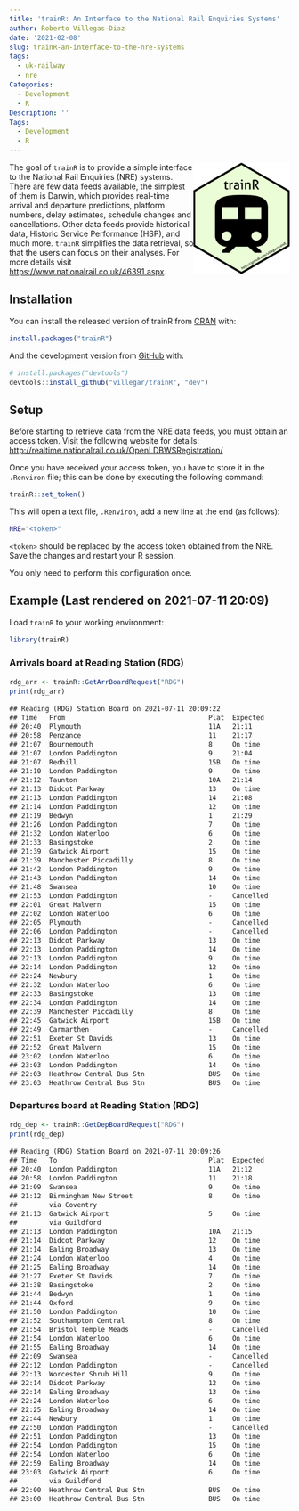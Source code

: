 ```yaml
---
title: 'trainR: An Interface to the National Rail Enquiries Systems'
author: Roberto Villegas-Diaz
date: '2021-02-08'
slug: trainR-an-interface-to-the-nre-systems
tags:
  - uk-railway
  - nre
Categories:
  - Development
  - R
Description: ''
Tags:
  - Development
  - R
---
```


<img src="https://raw.githubusercontent.com/villegar/trainR/main/inst/images/logo.png" alt="logo" align="right" height=200px/>

The goal of `trainR` is to provide a simple interface to the 
National Rail Enquiries (NRE) systems. There are few data feeds 
available, the simplest of them is Darwin, which provides real-time 
arrival and departure predictions, platform numbers, delay estimates, 
schedule changes and cancellations. Other data feeds provide historical 
data, Historic Service Performance (HSP), and much more. `trainR` 
simplifies the data retrieval, so that the users can focus on their 
analyses. For more details visit 
https://www.nationalrail.co.uk/46391.aspx.

## Installation

You can install the released version of trainR from [CRAN](https://CRAN.R-project.org) with:

``` r
install.packages("trainR")
```

And the development version from [GitHub](https://github.com/) with:

``` r
# install.packages("devtools")
devtools::install_github("villegar/trainR", "dev")
```

## Setup
Before starting to retrieve data from the NRE data feeds, you must obtain an access token. 
Visit the following website for details: http://realtime.nationalrail.co.uk/OpenLDBWSRegistration/

Once you have received your access token, you have to store it in the `.Renviron` file; this can be 
done by executing the following command:


```r
trainR::set_token()
```

This will open a text file, `.Renviron`, add a new line at the end (as follows):

```bash
NRE="<token>"
```

`<token>` should be replaced by the access token obtained from the NRE. Save the changes and restart 
your R session.

You only need to perform this configuration once.

## Example (Last rendered on 2021-07-11 20:09)

Load `trainR` to your working environment:

```r
library(trainR)
```

### Arrivals board at Reading Station (RDG)


```r
rdg_arr <- trainR::GetArrBoardRequest("RDG")
print(rdg_arr)
```

```
## Reading (RDG) Station Board on 2021-07-11 20:09:22
## Time   From                                    Plat  Expected
## 20:40  Plymouth                                11A   21:11
## 20:58  Penzance                                11    21:17
## 21:07  Bournemouth                             8     On time
## 21:07  London Paddington                       9     21:04
## 21:07  Redhill                                 15B   On time
## 21:10  London Paddington                       9     On time
## 21:12  Taunton                                 10A   21:14
## 21:13  Didcot Parkway                          13    On time
## 21:13  London Paddington                       14    21:08
## 21:14  London Paddington                       12    On time
## 21:19  Bedwyn                                  1     21:29
## 21:26  London Paddington                       7     On time
## 21:32  London Waterloo                         6     On time
## 21:33  Basingstoke                             2     On time
## 21:39  Gatwick Airport                         15    On time
## 21:39  Manchester Piccadilly                   8     On time
## 21:42  London Paddington                       9     On time
## 21:43  London Paddington                       14    On time
## 21:48  Swansea                                 10    On time
## 21:53  London Paddington                       -     Cancelled
## 22:01  Great Malvern                           15    On time
## 22:02  London Waterloo                         6     On time
## 22:05  Plymouth                                -     Cancelled
## 22:06  London Paddington                       -     Cancelled
## 22:13  Didcot Parkway                          13    On time
## 22:13  London Paddington                       14    On time
## 22:13  London Paddington                       9     On time
## 22:14  London Paddington                       12    On time
## 22:24  Newbury                                 1     On time
## 22:32  London Waterloo                         6     On time
## 22:33  Basingstoke                             13    On time
## 22:34  London Paddington                       14    On time
## 22:39  Manchester Piccadilly                   8     On time
## 22:45  Gatwick Airport                         15B   On time
## 22:49  Carmarthen                              -     Cancelled
## 22:51  Exeter St Davids                        13    On time
## 22:52  Great Malvern                           15    On time
## 23:02  London Waterloo                         6     On time
## 23:03  London Paddington                       14    On time
## 22:03  Heathrow Central Bus Stn                BUS   On time
## 23:03  Heathrow Central Bus Stn                BUS   On time
```

### Departures board at Reading Station (RDG)


```r
rdg_dep <- trainR::GetDepBoardRequest("RDG")
print(rdg_dep)
```

```
## Reading (RDG) Station Board on 2021-07-11 20:09:26
## Time   To                                      Plat  Expected
## 20:40  London Paddington                       11A   21:12
## 20:58  London Paddington                       11    21:18
## 21:09  Swansea                                 9     On time
## 21:12  Birmingham New Street                   8     On time
##        via Coventry                            
## 21:13  Gatwick Airport                         5     On time
##        via Guildford                           
## 21:13  London Paddington                       10A   21:15
## 21:14  Didcot Parkway                          12    On time
## 21:14  Ealing Broadway                         13    On time
## 21:24  London Waterloo                         4     On time
## 21:25  Ealing Broadway                         14    On time
## 21:27  Exeter St Davids                        7     On time
## 21:38  Basingstoke                             2     On time
## 21:44  Bedwyn                                  1     On time
## 21:44  Oxford                                  9     On time
## 21:50  London Paddington                       10    On time
## 21:52  Southampton Central                     8     On time
## 21:54  Bristol Temple Meads                    -     Cancelled
## 21:54  London Waterloo                         6     On time
## 21:55  Ealing Broadway                         14    On time
## 22:09  Swansea                                 -     Cancelled
## 22:12  London Paddington                       -     Cancelled
## 22:13  Worcester Shrub Hill                    9     On time
## 22:14  Didcot Parkway                          12    On time
## 22:14  Ealing Broadway                         13    On time
## 22:24  London Waterloo                         6     On time
## 22:25  Ealing Broadway                         14    On time
## 22:44  Newbury                                 1     On time
## 22:50  London Paddington                       -     Cancelled
## 22:51  London Paddington                       13    On time
## 22:54  London Paddington                       15    On time
## 22:54  London Waterloo                         6     On time
## 22:59  Ealing Broadway                         14    On time
## 23:03  Gatwick Airport                         6     On time
##        via Guildford                           
## 22:00  Heathrow Central Bus Stn                BUS   On time
## 23:00  Heathrow Central Bus Stn                BUS   On time
```
